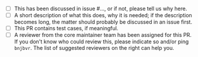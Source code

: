 - [ ] This has been discussed in issue #..., or if not, please tell us why
  here.
- [ ] A short description of what this does, why it is needed; if the
  description becomes long, the matter should probably be discussed in an issue
  first.
- [ ] This PR contains test cases, if meaningful.
- [ ] A reviewer from the core maintainer team has been assigned for this PR.
  If you don't know who could review this, please indicate so and/or ping
  `bnjbvr`. The list of suggested reviewers on the right can help you.

<!-- Please ensure all communication adheres to the [code of
conduct](https://github.com/CraneStation/cranelift/blob/master/CODE_OF_CONDUCT.md). -->

